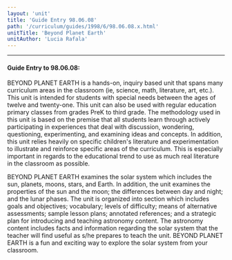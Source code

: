```yaml
---
layout: 'unit'
title: 'Guide Entry 98.06.08'
path: '/curriculum/guides/1998/6/98.06.08.x.html'
unitTitle: 'Beyond Planet Earth'
unitAuthor: 'Lucia Rafala'
---
```


<body>
<hr/>
 <h4>
  Guide Entry to 98.06.08:
 </h4>
 BEYOND PLANET EARTH is a hands-on, inquiry based unit that spans many curriculum areas in the classroom (ie, science, math, literature, art, etc.).  This unit is intended for students with special needs between the ages of twelve and twenty-one.  This unit can also be used with regular education primary classes from grades PreK to third grade.  The methodology used in this unit is based on the premise that all students learn through actively participating in experiences that deal with discussion, wondering, questioning, experimenting, and examining ideas and concepts.  In addition, this unit relies heavily on specific children's literature and experimentation to illustrate and reinforce specific areas of the curriculum.  This is especially important in regards to the educational trend to use as much real literature in the classroom as possible.
 <p>
  BEYOND PLANET EARTH examines the solar system which includes the sun, planets, moons, stars, and Earth.  In addition, the unit examines the properties of the sun and the moon; the differences between day and night; and the lunar phases.  The unit is organized into section which includes goals and objectives; vocabulary; levels of difficulty; means of alternative assessments; sample lesson plans; annotated references; and a strategic plan for introducing and teaching astronomy content.  The astronomy content includes facts and information regarding the solar system that the teacher will find useful as s/he prepares to teach the unit.  BEYOND PLANET EARTH is a fun and exciting way to explore the solar system from your classroom.
 </p>

</body>
